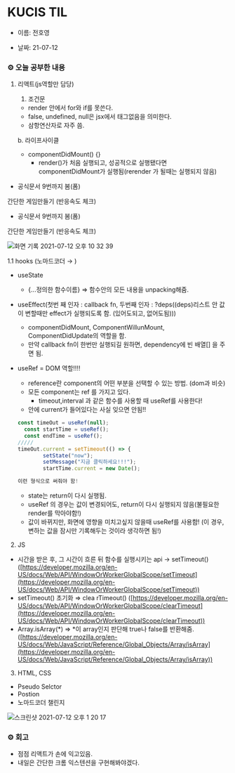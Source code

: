 # KUCIS TIL

- 이름: 전호영

- 날짜: 21-07-12

### ⚙️ 오늘 공부한 내용

1. 리액트(js역할만 담당)

   1. 조건문

   - render 안에서 for와 if를 못쓴다.
   - false, undefined, null은 jsx에서 태그없음을 의미한다.
   - 삼항연산자로 자주 씀.

   b. 라이프사이클

   - componentDidMount() {}
     - render()가 처음 실행되고, 성공적으로 실행됐다면 componentDidMount가 실행됨(rerender 가 될때는 실행되지 않음)

- 공식문서 9번까지 봄(폼)

간단한 게임만들기 (반응속도 체크)

- 공식문서 9번까지 봄(폼)

간단한 게임만들기 (반응속도 체크)

![화면 기록 2021-07-12 오후 10 32 39](https://user-images.githubusercontent.com/78394999/125307879-67f44680-e36b-11eb-8099-1aab14f283a6.gif)

1.1 hooks (노마드코더 → )

- useState
  - {...정의한 함수이름} ⇒ 함수안의 모든 내용을 unpacking해줌.
- useEffect(첫번 째 인자 : callback fn, 두번째 인자 : ?deps((deps)리스트 안 값이 변할때만 effect가 실행되도록 함. (있어도되고, 없어도됨)))
  - componentDidMount, ComponentWillunMount, ComponentDidUpdate의 역할을 함.
  - 만약 callback fn이 한번만 실행되길 원하면, dependency에 빈 배열[] 을 주면 됨.
- useRef = DOM 역할!!!!

  - reference란 component의 어떤 부분을 선택할 수 있는 방법. (dom과 비슷)
  - 모든 component는 ref 를 가지고 있다.
    - timeout,interval 과 같은 함수를 사용할 때 useRef를 사용한다!
  - 안에 current가 들어있다는 사실 잊으면 안됨!!

  ```jsx
  const timeOut = useRef(null);
    const startTime = useRef();
    const endTime = useRef();
  /////
  timeOut.current = setTimeout(() => {
          setState("now");
          setMessage("지금 클릭하세요!!!");
          startTime.current = new Date();

  이런 형식으로 써줘야 함!
  ```

  - state는 return이 다시 실행됨.
  - useRef 의 경우는 값이 변경되어도, return이 다시 실행되지 않음(불필요한 render를 막아야함!)
  - 값이 바뀌지만, 화면에 영향을 미치고싶지 않을때 useRef를 사용함! (이 경우, 변하는 값을 잠시만 기록해두는 것이라 생각하면 됨!)

2. JS

- 시간을 받은 후, 그 시간이 흐른 뒤 함수를 실행시키는 api → setTimeout() ([https://developer.mozilla.org/en-US/docs/Web/API/WindowOrWorkerGlobalScope/setTimeout](https://developer.mozilla.org/en-US/docs/Web/API/WindowOrWorkerGlobalScope/setTimeout))
- setTimeout() 초기화 ⇒ clea rTimeout() ([https://developer.mozilla.org/en-US/docs/Web/API/WindowOrWorkerGlobalScope/clearTimeout](https://developer.mozilla.org/en-US/docs/Web/API/WindowOrWorkerGlobalScope/clearTimeout))
- Array.isArray(*) ⇒ *이 array인지 판단해 true나 false를 반환해줌. ([https://developer.mozilla.org/en-US/docs/Web/JavaScript/Reference/Global_Objects/Array/isArray](https://developer.mozilla.org/en-US/docs/Web/JavaScript/Reference/Global_Objects/Array/isArray))

3. HTML, CSS

- Pseudo Selctor
- Postion
- 노마드코더 챌린지

![스크린샷 2021-07-12 오후 1 20 17](https://user-images.githubusercontent.com/78394999/125307503-10ee7180-e36b-11eb-8429-9e88cebcea0f.png)

### ⚙️ 회고

- 점점 리액트가 손에 익고있음.
- 내일은 간단한 크롬 익스텐션을 구현해봐야겠다.
